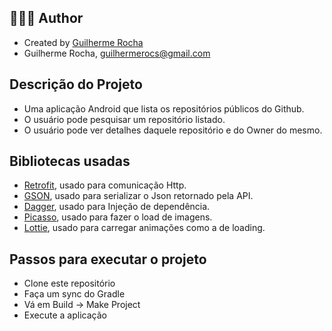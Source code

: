 
 ## 👨🏻‍💻 Author
- Created by [Guilherme Rocha](https://www.linkedin.com/in/guilherme-rocha-396458a6/)
- Guilherme Rocha, guilhermerocs@gmail.com


## Descrição do Projeto
- Uma aplicação Android que lista os repositórios públicos do Github.
- O usuário pode pesquisar um repositório listado.
- O usuário pode ver detalhes daquele repositório e do Owner do mesmo.


## Bibliotecas usadas
- [Retrofit](https://square.github.io/retrofit/), usado para comunicação Http.
- [GSON](https://github.com/google/gson), usado para serializar o Json retornado pela API.
- [Dagger](https://github.com/google/dagger), usado para Injeção de dependência. 
- [Picasso](https://github.com/square/picasso), usado para fazer o load de imagens.
- [Lottie](https://github.com/airbnb/lottie-android), usado para carregar animações como a de loading.


## Passos para executar o projeto
- Clone este repositório
- Faça um sync do Gradle
- Vá em Build -> Make Project
- Execute a aplicação
